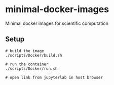 # minimal-docker-images
Minimal docker images for scientific computation

## Setup
```
# build the image
./scripts/Docker/build.sh

# run the container
./scripts/Docker/run.sh

# open link from jupyterlab in host browser
```
